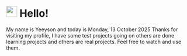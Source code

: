  <h1>
    <img src="https://emojis.slackmojis.com/emojis/images/1643510097/45343/hi.gif?1643510097" width="30"/> 
    Hello!
 </h1>
 <p>
    My name is Yeeyson and today is Monday, 13 October 2025
    Thanks for visiting my profile, I have some test projects going on others are done learning projects and others are real projects.
    Feel free to watch and use them.
 </p>